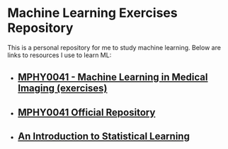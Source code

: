# Machine Learning Exercises Repository

This is a personal repository for me to study machine learning. Below are links to resources I use to learn ML:

- ## [MPHY0041 - Machine Learning in Medical Imaging (exercises)](./MPHY0041/README.md)
- ## [MPHY0041 Official Repository](https://github.com/YipengHu/MPHY0041)
- ## [An Introduction to Statistical Learning](https://www.statlearning.com/)
